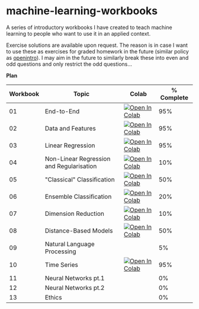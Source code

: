 # machine-learning-workbooks
 
A series of introductory workbooks I have created to teach machine learning to people who want to use it in an applied context.

Exercise solutions are available upon request. The reason is in case I want to use these as exercises for graded homework in the future (similar policy as [openintro](https://www.openintro.org/blog/article/2021-02-15-why-dont-we-release-all-exercise-solutions/)). I may aim in the future to similarly break these into even and odd questions and only restrict the odd questions...

__Plan__

| Workbook | Topic                                    | Colab | % Complete |
|----------|------------------------------------------|-------|------------|
|  01      | End-to-End                               | [![Open In Colab](https://colab.research.google.com/assets/colab-badge.svg)](https://colab.research.google.com/github/Eldave93/machine-learning-workbooks/blob/main/01-end_to_end/01_workbook.ipynb) | 95% |
|  02      | Data and Features                        | [![Open In Colab](https://colab.research.google.com/assets/colab-badge.svg)](https://colab.research.google.com/github/Eldave93/machine-learning-workbooks/blob/main/02-data/02_workbook.ipynb) | 95% |
|  03      | Linear Regression                        | [![Open In Colab](https://colab.research.google.com/assets/colab-badge.svg)](https://colab.research.google.com/github/Eldave93/machine-learning-workbooks/blob/main/03-regression/03_workbook.ipynb) | 95% |
|  04      | Non-Linear Regression and Regularisation | [![Open In Colab](https://colab.research.google.com/assets/colab-badge.svg)](https://colab.research.google.com/github/Eldave93/machine-learning-workbooks/blob/main/04-non-linear_regression_and_regularisation/04_workbook.ipynb) | 10% |
|  05      | "Classical" Classification               | [![Open In Colab](https://colab.research.google.com/assets/colab-badge.svg)](https://colab.research.google.com/github/Eldave93/machine-learning-workbooks/blob/main/05-classical-classification/05_workbook.ipynb) | 50% |
|  06      | Ensemble Classification                  | [![Open In Colab](https://colab.research.google.com/assets/colab-badge.svg)](https://colab.research.google.com/github/Eldave93/machine-learning-workbooks/blob/main/06-ensemble-classification/06_workbook.ipynb)| 20% |
|  07      | Dimension Reduction                      | [![Open In Colab](https://colab.research.google.com/assets/colab-badge.svg)](https://colab.research.google.com/github/Eldave93/machine-learning-workbooks/blob/main/07-dimension-reduction/07_workbook.ipynb) | 10% |
|  08      | Distance-Based Models                    | [![Open In Colab](https://colab.research.google.com/assets/colab-badge.svg)](https://colab.research.google.com/github/Eldave93/machine-learning-workbooks/blob/main/08-distance-based-models/08_workbook.ipynb) | 50% |
|  09      | Natural Language Processing              | | 5% | [![Open In Colab](https://colab.research.google.com/assets/colab-badge.svg)](https://colab.research.google.com/github/Eldave93/machine-learning-workbooks/blob/main/09-nlp/09_workbook.ipynb) | 95% |
|  10      | Time Series                              | [![Open In Colab](https://colab.research.google.com/assets/colab-badge.svg)](https://colab.research.google.com/github/Eldave93/machine-learning-workbooks/blob/main/10-time-series/10_workbook.ipynb) | 95% |
|  11      | Neural Networks pt.1                     | | 0% |
|  12      | Neural Networks pt.2                     | | 0% |
|  13      | Ethics                                   | | 0% |
